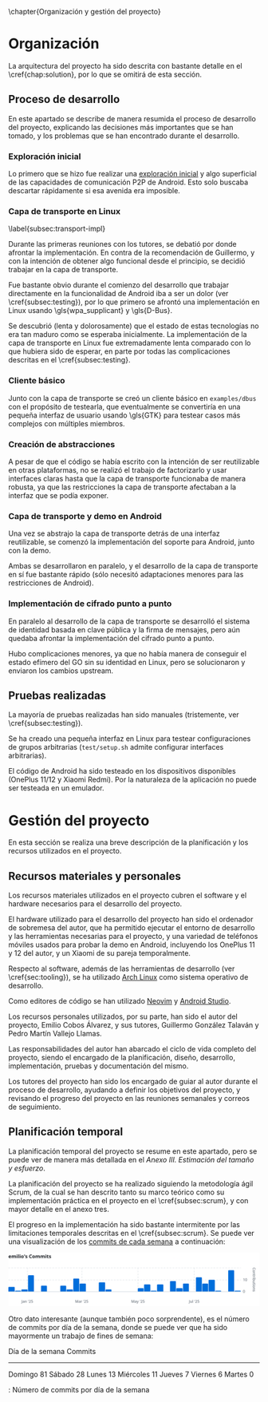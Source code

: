 \chapter{Organización y gestión del proyecto}

# Organización

<!--
  La solución elegida se presenta en esta sección, indicando en qué consiste,
  las fases por las que se pasará para su desarrollo, cómo se va a implementar
  y validar (pruebas a realizar), etc.

  Se describirá cómo se han aplicado los métodos para realizar el proyecto,
  haciendo referencia a los anexos. Debe ser acorde a la metodología elegida y
  deberá incluir, al menos:

    * Una explicación de la arquitectura del sistema
    * Un diseño detallado y explicado sobre cada componente del sistema (base
      de datos, algoritmos, protocolos de comunicación, entidades, etc.)
    * Una descripción del desarrollo de la solución propuesta donde aparece
      cómo se ha pasado de la propuesta a la solución final, los problemas y
      dificultades encontrados, las decisiones que se han tenido que tomar, las
      particularidades de la solución final, etc.
    * Una descripción de las pruebas realizadas para verificar que la solución
      funciona correctamente.
-->

La arquitectura del proyecto ha sido descrita con bastante detalle en el
\cref{chap:solution}, por lo que se omitirá de esta sección.

## Proceso de desarrollo

En este apartado se describe de manera resumida el proceso de desarrollo del
proyecto, explicando las decisiones más importantes que se han tomado, y los
problemas que se han encontrado durante el desarrollo.

### Exploración inicial

Lo primero que se hizo fue realizar una [exploración
inicial](https://github.com/emilio/android-wifip2p-test) y algo superficial de
las capacidades de comunicación P2P de Android. Esto solo buscaba descartar
rápidamente si esa avenida era imposible.

### Capa de transporte en Linux
\label{subsec:transport-impl}

Durante las primeras reuniones con los tutores, se debatió por donde afrontar
la implementación. En contra de la recomendación de Guillermo, y con la
intención de obtener algo funcional desde el principio, se decidió trabajar en
la capa de transporte.

Fue bastante obvio durante el comienzo del desarrollo que trabajar directamente
en la funcionalidad de Android iba a ser un dolor (ver \cref{subsec:testing}),
por lo que primero se afrontó una implementación en Linux usando
\gls{wpa_supplicant} y \gls{D-Bus}.

Se descubrió (lenta y dolorosamente) que el estado de estas tecnologías no era
tan maduro como se esperaba inicialmente. La implementación de la capa de
transporte en Linux fue extremadamente lenta comparado con lo que hubiera
sido de esperar, en parte por todas las complicaciones descritas en el
\cref{subsec:testing}.

### Cliente básico

Junto con la capa de transporte se creó un cliente básico en `examples/dbus`
con el propósito de testearla, que eventualmente se convertiría en una pequeña
interfaz de usuario usando \gls{GTK} para testear casos más complejos con
múltiples miembros.

### Creación de abstracciones

A pesar de que el código se había escrito con la intención de ser reutilizable
en otras plataformas, no se realizó el trabajo de factorizarlo y usar
interfaces claras hasta que la capa de transporte funcionaba de manera robusta,
ya que las restricciones la capa de transporte afectaban a la interfaz que se
podía exponer.

### Capa de transporte y demo en Android

Una vez se abstrajo la capa de transporte detrás de una interfaz reutilizable,
se comenzó la implementación del soporte para Android, junto con la demo.

Ambas se desarrollaron en paralelo, y el desarrollo de la capa de transporte en
sí fue bastante rápido (sólo necesitó adaptaciones menores para las
restricciones de Android).

### Implementación de cifrado punto a punto

En paralelo al desarrollo de la capa de transporte se desarrolló el sistema de
identidad basada en clave pública y la firma de mensajes, pero aún quedaba
afrontar la implementación del cifrado punto a punto.

Hubo complicaciones menores, ya que no había manera de conseguir el estado
efímero del GO sin su identidad en Linux, pero se solucionaron y enviaron los
cambios upstream.

## Pruebas realizadas

La mayoría de pruebas realizadas han sido manuales (tristemente, ver
\cref{subsec:testing}).

Se ha creado una pequeña interfaz en Linux para testear configuraciones de
grupos arbitrarias (`test/setup.sh` admite configurar interfaces arbitrarias).

El código de Android ha sido testeado en los dispositivos disponibles (OnePlus
11/12 y Xiaomi Redmi). Por la naturaleza de la aplicación no puede ser testeada
en un emulador.

# Gestión del proyecto

<!--
  Se deben mencionar los recursos materiales o personales a utilizar y cómo se
  han configurado o diseñado, en caso necesario. Además, en este apartado se
  incluirá una breve descripción y un diagrama Gantt de la planificación
  temporal, con hitos, fases, etc.
-->

En esta sección se realiza una breve descripción de la planificación y los recursos
utilizados en el proyecto.

## Recursos materiales y personales

Los recursos materiales utilizados en el proyecto cubren el software y el
hardware necesarios para el desarrollo del proyecto.

El hardware utilizado para el desarrollo del proyecto han sido el ordenador
de sobremesa del autor, que ha permitido ejecutar el entorno de desarrollo y las
herramientas necesarias para el proyecto, y una variedad de teléfonos móviles
usados para probar la demo en Android, incluyendo los OnePlus 11 y 12 del
autor, y un Xiaomi de su pareja temporalmente.

Respecto al software, además de las herramientas de desarrollo (ver
\cref{sec:tooling}), se ha utilizado [Arch Linux](https://archlinux.org/) como
sistema operativo de desarrollo.

Como editores de código se han utilizado [Neovim](https://neovim.io/) y
[Android Studio](https://developer.android.com/studio).

Los recursos personales utilizados, por su parte, han sido el autor del
proyecto, Emilio Cobos Álvarez, y sus tutores, Guillermo González Talaván y
Pedro Martín Vallejo Llamas.

Las responsabilidades del autor han abarcado el ciclo de vida completo del
proyecto, siendo el encargado de la planificación, diseño, desarrollo,
implementación, pruebas y documentación del mismo.

Los tutores del proyecto han sido los encargado de guiar al autor durante el
proceso de desarrollo, ayudando a definir los objetivos del proyecto, y
revisando el progreso del proyecto en las reuniones semanales y correos de
seguimiento.

## Planificación temporal

La planificación temporal del proyecto se resume en este apartado, pero se puede
ver de manera más detallada en el *Anexo III. Estimación del tamaño y esfuerzo*.

La planificación del proyecto se ha realizado siguiendo la metodología ágil
Scrum, de la cual se han descrito tanto su marco teórico como su implementación
práctica en el proyecto en el \cref{subsec:scrum}, y con mayor detalle en el
anexo tres.

El progreso en la implementación ha sido bastante intermitente por las
limitaciones temporales descritas en el \cref{subsec:scrum}. Se puede
ver una visualización de los [commits de cada
semana](https://github.com/emilio/ngn/graphs/contributors) a continuación:

![Número de commits por semana](images/commits-per-week-ngn.png)

Otro dato interesante (aunque también poco sorprendente), es el número de
commits por día de la semana, donde se puede ver que ha sido mayormente un
trabajo de fines de semana:

<!-- git log --format="%ad" | awk '{print $1}' | sort | uniq -c | awk '{print $1, $2}' | sort -rn -->

Día de la semana Commits
---------------- -------
Domingo          81
Sábado           28
Lunes            13
Miércoles        11
Jueves           7
Viernes          6
Martes           0

: Número de commits por día de la semana
